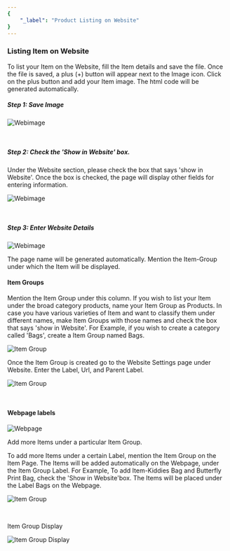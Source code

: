 ```yaml
---
{
	"_label": "Product Listing on Website"
}
---
```


### Listing Item on Website

To list your Item on the Website, fill the Item details and save the file. Once the file is saved, a plus (+) button will appear next to the Image icon. Click on the plus button and add your Item image. The html code will be generated automatically. 

##### Step 1: Save Image

![Webimage](img/item-webimage.png)

<br>

##### Step 2: Check the 'Show in Website' box.

Under the Website section, please check the box that says 'show in Website'. Once the box is checked, the page will display other fields for entering information. 

![Webimage](img/item-webimage-1.png)

<br>


##### Step 3: Enter Website Details

![Webimage](img/item-webimage-2.png)


The page name will be generated automatically. Mention the Item-Group under which the Item will be displayed.

#### Item Groups

Mention the Item Group under this column. If you wish to list your Item under the broad category products, name your Item Group as Products. In case you have various varieties of Item and want to classify them under different names, make Item Groups with those names and check the box that says 'show in Website'. For Example, if you wish to create a category called 'Bags', create a Item Group named Bags.


![Item Group](img/itemgroup-webimage-bags.png)

Once the Item Group is created go to the Website Settings page under Website. Enter the Label, Url, and Parent Label.


![Item Group](img/itemgroup-website-settings.png)

<br>

#### Webpage labels

![Webpage](img/webpage-labels.png)

Add more Items under a particular Item Group.

To add more Items under a certain Label, mention the Item Group on the Item Page. The Items will be added automatically on the Webpage, under the Item Group Label. For Example, To add Item-Kiddies Bag and Butterfly Print Bag, check the 'Show in Website'box. The Items will be placed under the Label Bags on the Webpage.

![Item Group](img/itemgroup-websettings.png)

<br>

Item Group Display

![Item Group Display](img/webpage-itemgroup-display.png)